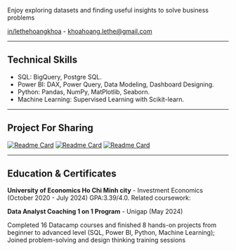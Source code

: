 Enjoy exploring datasets and finding useful insights to solve business problems

[in/lethehoangkhoa](https://www.linkedin.com/in/lethehoangkhoa/) - khoahoang.lethe@gmail.com
***

## Technical Skills

- SQL: BigQuery, Postgre SQL.
- Power BI: DAX, Power Query, Data Modeling, Dashboard Designing.
- Python: Pandas, NumPy, MatPlotlib, Seaborn.
- Machine Learning: Supervised Learning with Scikit-learn.

***

## Project For Sharing

[![Readme Card](https://github-readme-stats.vercel.app/api/pin/?username=lthhoangkhoa225&repo=SQL_Ecommerce_Exploring)](https://github.com/lthhoangkhoa225/SQL_Ecommerce_Exploring)
[![Readme Card](https://github-readme-stats.vercel.app/api/pin/?username=lthhoangkhoa225&repo=Python_RFM_Analysis)](https://github.com/lthhoangkhoa225/Python_RFM_Analysis)
[![Readme Card](https://github-readme-stats.vercel.app/api/pin/?username=lthhoangkhoa225&repo=PBI_Inventory_Controlling)](https://github.com/lthhoangkhoa225/PBI_Inventory_Controlling)

***

## Education & Certificates

**University of Economics Ho Chi Minh city** - Investment Economics (October 2020 - July 2024)
GPA:3.39/4.0. Related coursework: 

**Data Analyst Coaching 1 on 1 Program** - Unigap (May 2024)

Completed 16 Datacamp courses and finished 8 hands-on projects from beginner to advanced level (SQL, Power BI, Python, Machine Learning); Joined problem-solving and design thinking training sessions
